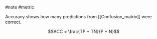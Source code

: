 #note #metric 

Accuracy shows how many predictions from [[Confusion_matrix]] were correct.

$$ACC = \frac{TP + TN}{P + N}$$
